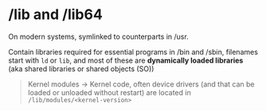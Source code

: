 # /lib and /lib64

On modern systems, symlinked to counterparts in /usr.

Contain libraries required for essential programs in /bin and /sbin, filenames start with `ld` or `lib`, and most of these are **dynamically loaded libraries** (aka shared libraries or shared objects (SO))

> Kernel modules -> Kernel code, often device drivers (and that can be loaded or unloaded without restart) are located in `/lib/modules/<kernel-version>`

